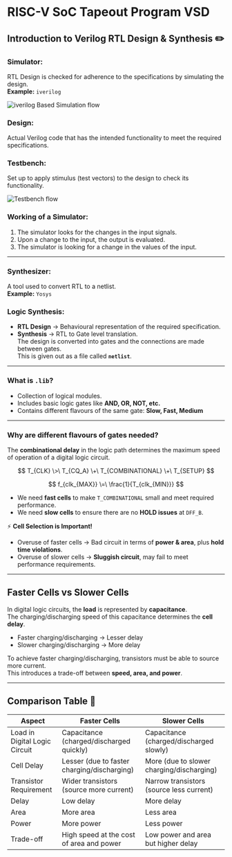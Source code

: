 # RISC-V SoC Tapeout Program VSD
## Introduction to Verilog RTL Design & Synthesis ✏️
### Simulator:
RTL Design is checked for adherence to the specifications by simulating the design.  
**Example:** `iverilog` <br>

![iverilog Based Simulation flow](https://github.com/user-attachments/assets/b5169cdb-20c0-4105-a0c9-c1daeee4ca0c)


### Design:
Actual Verilog code that has the intended functionality to meet the required specifications. 

### Testbench:
Set up to apply stimulus (test vectors) to the design to check its functionality. <br>

![Testbench flow](https://github.com/user-attachments/assets/2caed17b-2577-4d44-924b-c6b6a8011846)


### Working of a Simulator:
1. The simulator looks for the changes in the input signals.  
2. Upon a change to the input, the output is evaluated.  
3. The simulator is looking for a change in the values of the input.  

---

### Synthesizer:
A tool used to convert RTL to a netlist.  
**Example:** `Yosys`

### Logic Synthesis:
- **RTL Design** → Behavioural representation of the required specification.  
- **Synthesis** → RTL to Gate level translation.  
  The design is converted into gates and the connections are made between gates.  
  This is given out as a file called **`netlist`**.

---

### What is `.lib`?
- Collection of logical modules.  
- Includes basic logic gates like **AND, OR, NOT, etc.**  
- Contains different flavours of the same gate: **Slow, Fast, Medium**  

---

### Why are different flavours of gates needed?
The **combinational delay** in the logic path determines the maximum speed of operation of a digital logic circuit.  

$$
T_{CLK} \>\ T_{CQ_A} \+\ T_{COMBINATIONAL} \+\ T_{SETUP}
$$

$$
f_{clk_{MAX}} \=\ \frac{1}{T_{clk_{MIN}}}
$$


- We need **fast cells** to make `T_COMBINATIONAL` small and meet required performance.  
- We need **slow cells** to ensure there are no **HOLD issues** at `DFF_B`.  

⚡ **Cell Selection is Important!**  
- Overuse of faster cells → Bad circuit in terms of **power & area**, plus **hold time violations**.  
- Overuse of slower cells → **Sluggish circuit**, may fail to meet performance requirements.  

---

## Faster Cells vs Slower Cells

In digital logic circuits, the **load** is represented by **capacitance**.  
The charging/discharging speed of this capacitance determines the **cell delay**.

- Faster charging/discharging → Lesser delay  
- Slower charging/discharging → More delay  

To achieve faster charging/discharging, transistors must be able to source more current.  
This introduces a trade-off between **speed, area, and power**.

---

## Comparison Table 📜

| **Aspect**                       | **Faster Cells**                              | **Slower Cells**                             |
|----------------------------------|-----------------------------------------------|----------------------------------------------|
| Load in Digital Logic Circuit    | Capacitance (charged/discharged quickly)       | Capacitance (charged/discharged slowly)       |
| Cell Delay                       | Lesser (due to faster charging/discharging)    | More (due to slower charging/discharging)     |
| Transistor Requirement           | Wider transistors (source more current)        | Narrow transistors (source less current)      |
| Delay                            | Low delay                                      | More delay                                    |
| Area                             | More area                                      | Less area                                     |
| Power                            | More power                                     | Less power                                    |
| Trade-off                        | High speed at the cost of area and power       | Low power and area but higher delay           |
